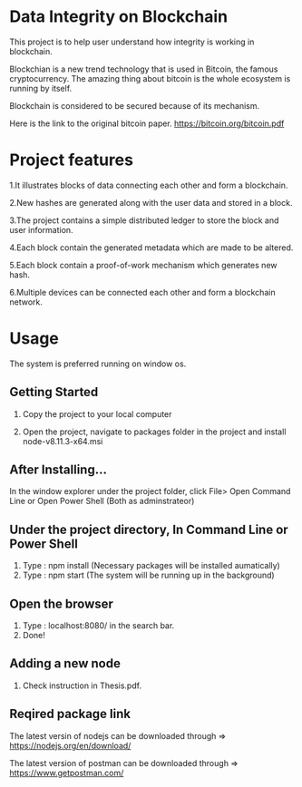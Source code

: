 # Data Integrity on Blockchain
This project is to help user understand how integrity is working in blockchain.

Blockchian is a new trend technology that is used in Bitcoin, the famous cryptocurrency. 
The amazing thing about bitcoin is the whole ecosystem is running by itself. 

Blockchain is considered to be secured because of its mechanism.

Here is the link to the original bitcoin paper.
https://bitcoin.org/bitcoin.pdf

# Project features

1.It illustrates blocks of data connecting each other and form a blockchain. 

2.New hashes are generated along with the user data and stored in a block.

3.The project contains a simple distributed ledger to store the block and user information.

4.Each block contain the generated metadata which are made to be altered.

5.Each block contain a proof-of-work mechanism which generates new hash.

6.Multiple devices can be connected each other and form a blockchain network.

# Usage

The system is preferred running on window os.


## Getting Started

1. Copy the project to your local computer

2. Open the project, navigate to packages folder in the project and install node-v8.11.3-x64.msi

## After Installing...

In the window explorer under the project folder, click File> Open Command Line or Open Power Shell (Both as adminstrateor)

## Under the project directory, In Command Line or Power Shell

1. Type : npm install (Necessary packages will be installed aumatically)
2. Type : npm start (The system will be running up in the background)

## Open the browser

1. Type : localhost:8080/ in the search bar.
2. Done!

## Adding a new node

1. Check instruction in Thesis.pdf.

## Reqired package link

The latest versin of nodejs can be downloaded through => https://nodejs.org/en/download/

The latest version of postman can be downloaded through => https://www.getpostman.com/

